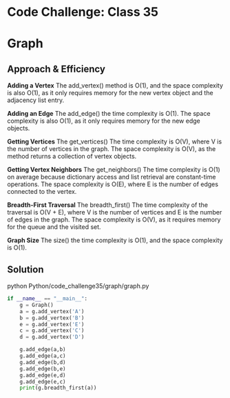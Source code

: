 # Code Challenge: Class 35
# Graph


## Approach & Efficiency


**Adding a Vertex**
The add_vertex() method is O(1), and the space complexity is also O(1), as it only requires memory for the new vertex object and the adjacency list entry.

**Adding an Edge**
The add_edge() the time complexity is O(1). The space complexity is also O(1), as it only requires memory for the new edge objects.

**Getting Vertices**
The get_vertices() The time complexity is O(V), where V is the number of vertices in the graph. The space complexity is O(V), as the method returns a collection of vertex objects.

**Getting Vertex Neighbors**
The get_neighbors() The time complexity is O(1) on average because dictionary access and list retrieval are constant-time operations. The space complexity is O(E), where E is the number of edges connected to the vertex.

**Breadth-First Traversal**
The breadth_first() The time complexity of the traversal is O(V + E), where V is the number of vertices and E is the number of edges in the graph. The space complexity is O(V), as it requires memory for the queue and the visited set.

**Graph Size**
The size() the time complexity is O(1), and the space complexity is O(1).

## Solution
python Python/code_challenge35/graph/graph.py     

```python
if __name__ == "__main__":
    g = Graph()
    a = g.add_vertex('A')
    b = g.add_vertex('B')
    e = g.add_vertex('E')
    c = g.add_vertex('C')
    d = g.add_vertex('D')

    g.add_edge(a,b)
    g.add_edge(a,c)
    g.add_edge(b,d)
    g.add_edge(b,e)
    g.add_edge(e,d)
    g.add_edge(e,c)
    print(g.breadth_first(a))
```
